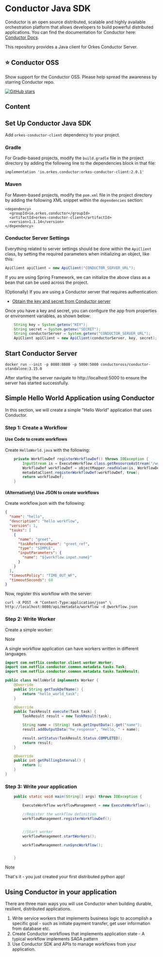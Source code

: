 # Conductor Java SDK

Conductor is an open source distributed, scalable and highly available orchestration platform that allows developers to build powerful distributed applications. You can find the documentation for Conductor here: [Conductor Docs](https://orkes.io/content).

This repository provides a Java client for Orkes Conductor Server. 

## ⭐ Conductor OSS
Show support for the Conductor OSS.  Please help spread the awareness by starring Conductor repo.

[![GitHub stars](https://img.shields.io/github/stars/conductor-oss/conductor.svg?style=social&label=Star&maxAge=)](https://GitHub.com/conductor-oss/conductor/)

## Content

<!-- START doctoc generated TOC please keep comment here to allow auto update -->
<!-- DON'T EDIT THIS SECTION, INSTEAD RE-RUN doctoc TO UPDATE -->
<!-- END doctoc generated TOC please keep comment here to allow auto update -->

## Set Up Conductor Java SDK

Add `orkes-conductor-client` dependency to your project.

### Gradle

For Gradle-based projects, modify the `build.gradle` file in the project directory by adding the following line to the dependencies block in that file:

```
implementation 'io.orkes.conductor:orkes-conductor-client:2.0.1'
```

### Maven

For Maven-based projects, modify the `pom.xml` file in the project directory by adding the following XML snippet within the `dependencies` section:

```
<dependency>
  <groupId>io.orkes.conductor</groupId>
  <artifactId>orkes-conductor-client</artifactId>
  <version>1.1.14</version>
</dependency>
```

### Conductor Server Settings

Everything related to server settings should be done within the `ApiClient` class, by setting the required parameters when initializing an object, like this:

```java
ApiClient apiClient = new ApiClient("CONDUCTOR_SERVER_URL");
```

If you are using Spring Framework, we can initialize the above class as a bean that can be used across the project.


(Optionally) If you are using a Conductor server that requires authentication:

- [Obtain the key and secret from Conductor server](https://orkes.io/content/docs/getting-started/concepts/access-control) 

Once you have a key and secret, you can configure the app from properties or environment variables, as shown below:

```java
    String key = System.getenv("KEY");
    String secret = System.getenv("SECRET");
    String conductorServer = System.getenv("CONDUCTOR_SERVER_URL");
    ApiClient apiClient = new ApiClient(conductorServer, key, secret);
```

## Start Conductor Server

```
docker run --init -p 8080:8080 -p 5000:5000 conductoross/conductor-standalone:3.15.0
```

After starting the server navigate to http://localhost:5000 to ensure the server has started successfully.

## Simple Hello World Application using Conductor

In this section, we will create a simple "Hello World" application that uses Conductor.

### Step 1: Create a Workflow

#### Use Code to create workflows

Create `HelloWorld.java` with the following:

```java
    private WorkflowDef registerWorkflowDef() throws IOException {
        InputStream is = ExecuteWorkflow.class.getResourceAsStream("/workflow.json");
        WorkflowDef workflowDef = objectMapper.readValue(is, WorkflowDef.class);
        metadataClient.registerWorkflowDef(workflowDef, true);
        return workflowDef;
    }
```
#### (Alternatively) Use JSON to create workflows

Create workflow.json with the following:

```json
{
  "name": "hello",
  "description": "hello workflow",
  "version": 1,
  "tasks": [
    {
      "name": "greet",
      "taskReferenceName": "greet_ref",
      "type": "SIMPLE",
      "inputParameters": {
        "name": "${workflow.input.name}"
      }
    }
  ],
  "timeoutPolicy": "TIME_OUT_WF",
  "timeoutSeconds": 60
}
```

Now, register this workflow with the server:

```shell
curl -X POST -H "Content-Type:application/json" \
http://localhost:8080/api/metadata/workflow -d @workflow.json
```

### Step 2: Write Worker

Create a simple worker:

> [!note]
> A single workflow application can have workers written in different languages.

```java
import com.netflix.conductor.client.worker.Worker;
import com.netflix.conductor.common.metadata.tasks.Task;
import com.netflix.conductor.common.metadata.tasks.TaskResult;

public class HelloWorld implements Worker {
    @Override
    public String getTaskDefName() {
        return "hello_world_task";
    }

    @Override
    public TaskResult execute(Task task) {
        TaskResult result = new TaskResult(task);

        String name = (String) task.getInputData().get("name");
        result.addOutputData("hw_response", "Hello, " + name);

        result.setStatus(TaskResult.Status.COMPLETED);
        return result;
    }

    @Override
    public int getPollingInterval() {
        return 1;
    }
}
```

### Step 3: Write *your* application

```java
    public static void main(String[] args) throws IOException {

        ExecuteWorkflow workflowManagement = new ExecuteWorkflow();

        //Register the workflow definition
        workflowManagement.registerWorkflowDef();


        //Start worker
        workflowManagement.startWorkers();

        workflowManagement.runSyncWorkflow();


    }
```

> [!NOTE]
> That's it - you just created your first distributed python app!
> 

## Using Conductor in your application
There are three main ways you will use Conductor when building durable, resilient, distributed applications.
1. Write service workers that implements business logic to accomplish a specific goal - such as initiate payment transfer, get user information from database etc. 
2. Create Conductor workflows that implements application state - A typical workflow implements SAGA pattern
3. Use Conductor SDK and APIs to manage workflows from your application.